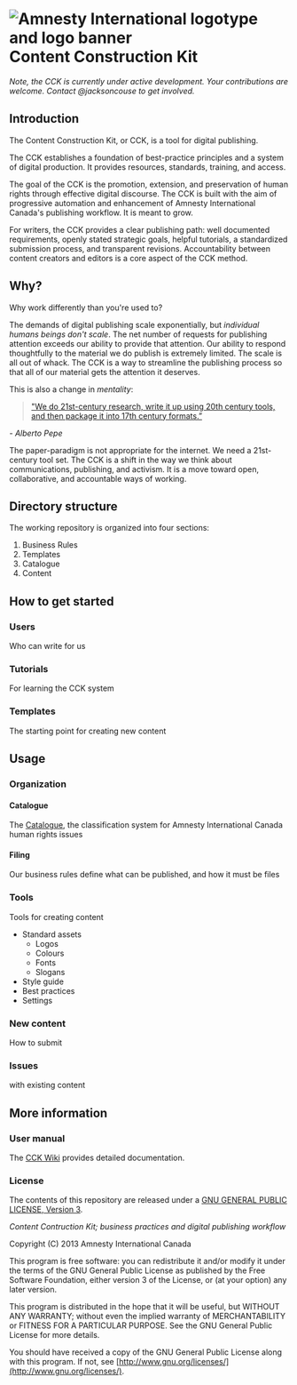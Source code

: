 ![Amnesty International logotype and logo banner](http://amnesty.ca/sites/default/files/ai-lockup-2c-banner.png)
Content Construction Kit
===================================

*Note, the CCK is currently under active development. Your contributions are welcome. Contact @jacksoncouse to get involved.*

## Introduction

The Content Construction Kit, or CCK, is a tool for digital publishing. 

The CCK establishes a foundation of best-practice principles and a system of digital production. It provides resources, standards, training, and access.

The goal of the CCK is the promotion, extension, and preservation of human rights through effective digital discourse. The CCK is built with the aim of progressive automation and enhancement of Amnesty International Canada's publishing workflow. It is meant to grow.

For writers, the CCK provides a clear publishing path: well documented requirements, openly stated strategic goals, helpful tutorials, a standardized submission process, and transparent revisions. Accountability between content creators and editors is a core aspect of the CCK method.

## Why?

Why work differently than you're used to? 

The demands of digital publishing scale exponentially, but _individual humans beings don't scale_. The net number of requests for publishing attention exceeds our ability to provide that attention. Our ability to respond thoughtfully to the material we do publish is extremely limited. The scale is all out of whack. The CCK is a way to streamline the publishing process so that all of our material gets the attention it deserves. 

This is also a change in _mentality_: 

> ["We do 21st-century research, write it up using 20th century tools, and then package it into 17th century formats.”](http://facilitatingchange.org/2012/11/failfaire-dc-publishing/)

_- Alberto Pepe_

The paper-paradigm is not appropriate for the internet. We need a 21st-century tool set. The CCK is a shift in the way we think about communications, publishing, and activism. It is a move toward open, collaborative, and accountable ways of working.

## Directory structure

The working repository is organized into four sections:

1. Business Rules
1. Templates
1. Catalogue
1. Content

## How to get started 

### Users

Who can write for us 

### Tutorials

For learning the CCK system

### Templates

The starting point for creating new content

## Usage

### Organization

#### Catalogue

The [Catalogue](https://github.com/AmnestyInternational/ContentKit/blob/master/catalogue.md), the classification system for Amnesty International Canada human rights issues

#### Filing

Our business rules define what can be published, and how it must be files

### Tools

Tools for creating content

- Standard assets
	- Logos
	- Colours
	- Fonts
	- Slogans
- Style guide
- Best practices
- Settings

### New content

How to submit

### Issues

with existing content

## More information

### User manual

The [CCK Wiki](https://github.com/AmnestyInternational/ContentKit/wiki) provides detailed documentation.

### License

The contents of this repository are released under a [GNU GENERAL PUBLIC LICENSE, Version 3](/LICENSE.txt). 

_Content Contruction Kit; business practices and digital publishing workflow_

Copyright (C) 2013 Amnesty International Canada

This program is free software: you can redistribute it and/or modify it under the terms of the GNU General Public License as published by the Free Software Foundation, either version 3 of the License, or (at your option) any later version.

This program is distributed in the hope that it will be useful, but WITHOUT ANY WARRANTY; without even the implied warranty of MERCHANTABILITY or FITNESS FOR A PARTICULAR PURPOSE.  See the GNU General Public License for more details.

You should have received a copy of the GNU General Public License along with this program.  If not, see [http://www.gnu.org/licenses/](http://www.gnu.org/licenses/).
